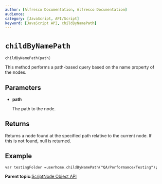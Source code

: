 ```yaml
---
author: [Alfresco Documentation, Alfresco Documentation]
audience: 
category: [JavaScript, API/Script]
keyword: [JavaScript API, childByNamePath]
---
```


# `childByNamePath`

`childByNamePath(path)`

This method performs a path-based query based on the name property of the nodes.

## Parameters

-   **path**

    The path to the node.


## Returns

Returns a node found at the specified path relative to the current node. If this is not found, null is returned.

## Example

`var testingFolder =userhome.childByNamePath("QA/Performance/Testing");`

**Parent topic:**[ScriptNode Object API](../references/API-JS-ScriptNode.md)

